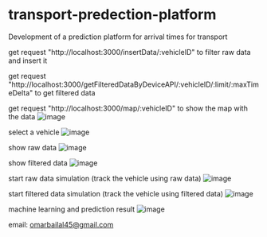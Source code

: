 # transport-predection-platform
Development of a prediction platform for arrival times for transport

get request "http://localhost:3000/insertData/:vehicleID" to filter raw data and insert it 


get request "http://localhost:3000/getFilteredDataByDeviceAPI/:vehicleID/:limit/:maxTimeDelta" to get filtered data


get request "http://localhost:3000/map/:vehicleID" to show the map with the data
![image](https://user-images.githubusercontent.com/52482256/155148683-7ca6055a-1776-4dc3-b13b-2ba86d8d5fb0.png)


select a vehicle
![image](https://user-images.githubusercontent.com/52482256/155148759-1fe79cfc-9d4c-410b-a6b7-0ebc2cd410d0.png)


show raw data
![image](https://user-images.githubusercontent.com/52482256/155150077-4ab1faff-0dc9-428c-9081-ee3c52301f1c.png)


show filtered data
![image](https://user-images.githubusercontent.com/52482256/155148907-f181b5a9-b920-4959-92cc-fa050b6a269b.png)


start raw data simulation (track the vehicle using raw data)
![image](https://user-images.githubusercontent.com/52482256/155148988-894898dc-d6b9-43ea-9d04-a22e890375be.png)


start filtered data simulation (track the vehicle using filtered data)
![image](https://user-images.githubusercontent.com/52482256/155149379-aa3d9829-4ace-4d19-aa11-a171a96b4c37.png)


machine learning and prediction result
![image](https://user-images.githubusercontent.com/52482256/155149577-ead38c4c-36b8-4433-9f12-2ebc03ffd4db.png)


email: omarbailal45@gmail.com
